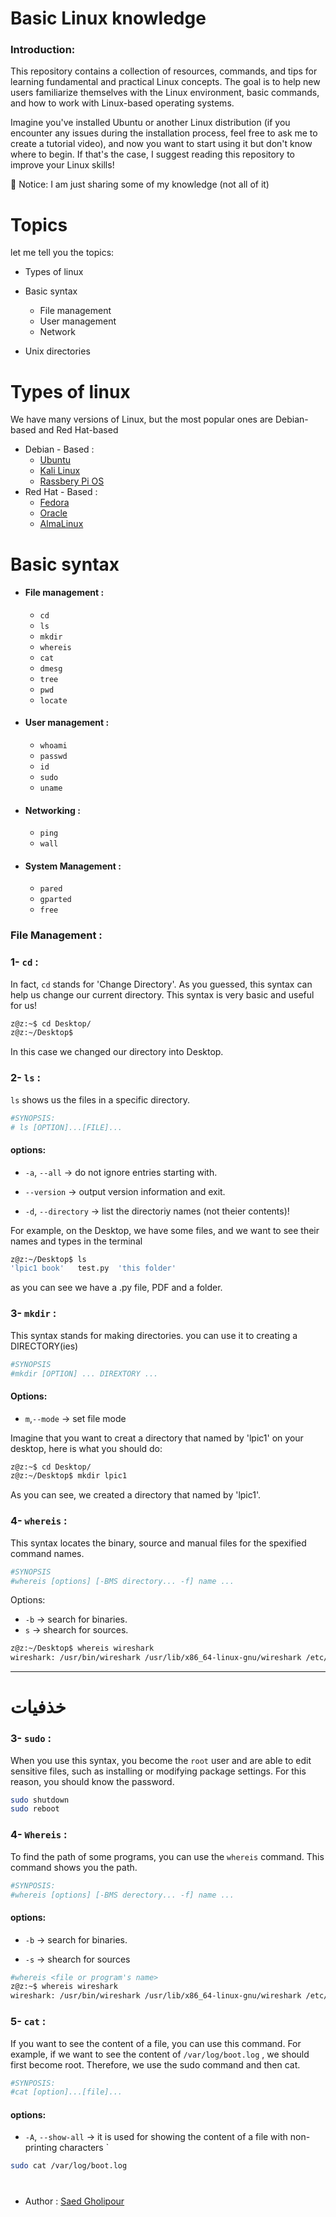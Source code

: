 # Basic Linux knowledge 


### Introduction:
This repository contains a collection of resources, commands, and tips for learning fundamental and practical Linux concepts. The goal is to help new users familiarize themselves with the Linux environment, basic commands, and how to work with Linux-based operating systems.

Imagine you've installed Ubuntu or another Linux distribution (if you encounter any issues during the installation process, feel free to ask me to create a tutorial video), and now you want to start using it but don't know where to begin.
If that's the case, I suggest reading this repository to improve your Linux skills!

:red_circle: Notice: I am just sharing some of my knowledge (not all of it)
# Topics

let me tell you the topics:
- Types of linux

- Basic syntax
  -  File management
  -  User management
  -  Network
    
- Unix directories

# Types of linux

We have many versions of Linux, but the most popular ones are Debian-based and Red Hat-based
- Debian - Based :
    - [Ubuntu](https://ubuntu.com/)
    - [Kali Linux](https://www.kali.org/)
    - [Rassbery Pi OS](https://www.raspberrypi.com/software/)
- Red Hat - Based :
    - [Fedora](https://fedoraproject.org/)
    - [Oracle](https://www.oracle.com/linux/technologies/oracle-linux-downloads.html)
    - [AlmaLinux](https://almalinux.org/get-almalinux/)
 
# Basic syntax


- #### File management :
  - `cd`
  - `ls`
  - `mkdir`
  - `whereis`
  - `cat`
  - `dmesg`
  - `tree`
  - `pwd`
  - `locate`

- #### User management :
  - `whoami`
  - `passwd`
  - `id`
  - `sudo`
  - `uname`


- #### Networking :
  - `ping`
  - `wall`
  
 - #### System Management :
   - `pared`
   - `gparted`
   - `free`


### File Management :

### 1- `cd` :
In fact, `cd` stands for 'Change Directory'. As you guessed, this syntax can help us change our current directory. This syntax is very basic and useful for us!

```bash
z@z:~$ cd Desktop/
z@z:~/Desktop$ 
```
In this case we changed our directory into Desktop.


### 2- `ls` :
`ls` shows us the files in a specific directory.

```bash
#SYNOPSIS:
# ls [OPTION]...[FILE]...
```

#### options:
- `-a`, `--all` -> do not ignore entries starting with.

- `--version` -> output version information and exit.

- `-d`, `--directory` -> list the directoriy names (not theier contents)!

For example, on the Desktop, we have some files, and we want to see their names and types in the terminal


```bash
z@z:~/Desktop$ ls
'lpic1 book'   test.py  'this folder'
```

as you can see we have a .py file, PDF and a folder.

### 3- `mkdir` :
This syntax stands for making directories. you can use it to creating a DIRECTORY(ies)

```bash
#SYNOPSIS
#mkdir [OPTION] ... DIREXTORY ...
```

#### Options:
- `m`,`--mode` -> set file mode

Imagine that you want to creat a directory that named by 'lpic1' on your desktop, here is what you should do:

```bash
z@z:~$ cd Desktop/
z@z:~/Desktop$ mkdir lpic1
```
As you can see, we created a directory that named by 'lpic1'.

### 4- `whereis` :
This syntax locates the binary, source and manual files for the spexified command names.

```bash
#SYNOPSIS
#whereis [options] [-BMS directory... -f] name ...
```

Options:
- `-b` -> search for binaries.
- `s` -> shearch for sources.

```bash
z@z:~/Desktop$ whereis wireshark 
wireshark: /usr/bin/wireshark /usr/lib/x86_64-linux-gnu/wireshark /etc/wireshark /usr/share/wireshark /usr/share/man/man1/wireshark.1.gz
```


--------------------------------------------------------------------------------
# خذفیات

### 3- `sudo` :
When you use this syntax, you become the `root` user and are able to edit sensitive files, such as installing or modifying package settings. For this reason, you should know the password.

```bash
sudo shutdown
sudo reboot
```

### 4- `Whereis` :
To find the path of some programs, you can use the `whereis` command. This command shows you the path.

``` bash
#SYNPOSIS:
#whereis [options] [-BMS derectory... -f] name ...
```

#### options:
- `-b` -> search for binaries.

- `-s` -> shearch for sources

```bash
#whereis <file or program's name>
z@z:~$ whereis wireshark 
wireshark: /usr/bin/wireshark /usr/lib/x86_64-linux-gnu/wireshark /etc/wireshark /usr/share/wireshark /usr/share/man/man1/wireshark.1.gz
```

### 5- `cat` :
If you want to see the content of a file, you can use this command. For example, if we want to see the content of `/var/log/boot.log` , we should first become root. Therefore, we use the sudo command and then cat.

```bash
#SYNPOSIS:
#cat [option]...[file]...
```

#### options:
- `-A`, `--show-all` -> it is used for showing the content of a file with non-printing characters
`
```bash
sudo cat /var/log/boot.log
```



#
- Author : [Saed Gholipour](https://github.com/saed-gpr)
